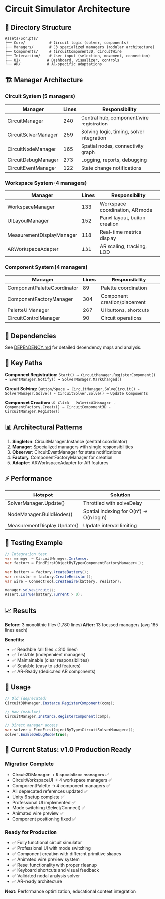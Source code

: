 # Circuit Simulator Architecture

## 📁 **Directory Structure**
```
Assets/Scripts/
├── Core/           # Circuit logic (solver, components)
├── Managers/       # 13 specialized managers (modular architecture)
├── Components/     # CircuitComponent3D, CircuitWire
├── Interaction/    # User input (selection, movement, connection)
├── UI/            # Dashboard, visualizer, controls
└── AR/            # AR-specific adaptations
```

## 🏗️ **Manager Architecture**

### **Circuit System (5 managers)**
| Manager | Lines | Responsibility |
|---------|-------|----------------|
| CircuitManager | 240 | Central hub, component/wire registration |
| CircuitSolverManager | 259 | Solving logic, timing, solver integration |
| CircuitNodeManager | 165 | Spatial nodes, connectivity graph |
| CircuitDebugManager | 273 | Logging, reports, debugging |
| CircuitEventManager | 122 | State change notifications |

### **Workspace System (4 managers)**
| Manager | Lines | Responsibility |
|---------|-------|----------------|
| WorkspaceManager | 133 | Workspace coordination, AR mode |
| UILayoutManager | 152 | Panel layout, button creation |
| MeasurementDisplayManager | 118 | Real-time metrics display |
| ARWorkspaceAdapter | 131 | AR scaling, tracking, LOD |

### **Component System (4 managers)**
| Manager | Lines | Responsibility |
|---------|-------|----------------|
| ComponentPaletteCoordinator | 89 | Palette coordination |
| ComponentFactoryManager | 304 | Component creation/placement |
| PaletteUIManager | 267 | UI buttons, shortcuts |
| CircuitControlManager | 90 | Circuit operations |

## 🔗 **Dependencies**
See [DEPENDENCY.md](./DEPENDENCY.md) for detailed dependency maps and analysis.

## 🎯 **Key Paths**

**Component Registration:**
`Start() → CircuitManager.RegisterComponent() → EventManager.Notify() → SolverManager.MarkChanged()`

**Circuit Solving:**
`Button/Space → CircuitManager.SolveCircuit() → SolverManager.Solve() → CircuitSolver.Solve() → Update Components`

**Component Creation:**
`UI Click → PaletteUIManager → ComponentFactory.Create() → CircuitComponent3D → CircuitManager.Register()`

## 📊 **Architectural Patterns**

1. **Singleton**: CircuitManager.Instance (central coordinator)
2. **Manager**: Specialized managers with single responsibilities
3. **Observer**: CircuitEventManager for state notifications
4. **Factory**: ComponentFactoryManager for creation
5. **Adapter**: ARWorkspaceAdapter for AR features

## ⚡ **Performance**

| Hotspot | Solution |
|---------|----------|
| SolverManager.Update() | Throttled with solveDelay |
| NodeManager.BuildNodes() | Spatial indexing for O(n²) → O(n log n) |
| MeasurementDisplay.Update() | Update interval limiting |

## 🧪 **Testing Example**
```csharp
// Integration test
var manager = CircuitManager.Instance;
var factory = FindFirstObjectByType<ComponentFactoryManager>();

var battery = factory.CreateBattery();
var resistor = factory.CreateResistor();
var wire = ConnectTool.CreateWire(battery, resistor);

manager.SolveCircuit();
Assert.IsTrue(battery.current > 0);
```

## 📈 **Results**

**Before:** 3 monolithic files (1,780 lines)
**After:** 13 focused managers (avg 165 lines each)

**Benefits:**
- ✅ Readable (all files < 310 lines)
- ✅ Testable (independent managers)
- ✅ Maintainable (clear responsibilities)
- ✅ Scalable (easy to add features)
- ✅ AR-Ready (dedicated AR components)

## 🚀 **Usage**

```csharp
// Old (deprecated)
Circuit3DManager.Instance.RegisterComponent(comp);

// New (modular)
CircuitManager.Instance.RegisterComponent(comp);

// Direct manager access
var solver = FindFirstObjectByType<CircuitSolverManager>();
solver.EnableDebugMode(true);
```

## 🎯 **Current Status: v1.0 Production Ready**

### **Migration Complete**
- Circuit3DManager → 5 specialized managers ✅
- CircuitWorkspaceUI → 4 workspace managers ✅ 
- ComponentPalette → 4 component managers ✅
- All deprecated references updated ✅
- Unity 6 setup complete ✅
- Professional UI implemented ✅
- Mode switching (Select/Connect) ✅
- Animated wire preview ✅
- Component positioning fixed ✅

### **Ready for Production**
- ✅ Fully functional circuit simulator
- ✅ Professional UI with mode switching
- ✅ Component creation with different primitive shapes
- ✅ Animated wire preview system
- ✅ Reset functionality with proper cleanup
- ✅ Keyboard shortcuts and visual feedback
- ✅ Validated nodal analysis solver
- ✅ AR-ready architecture

**Next:** Performance optimization, educational content integration